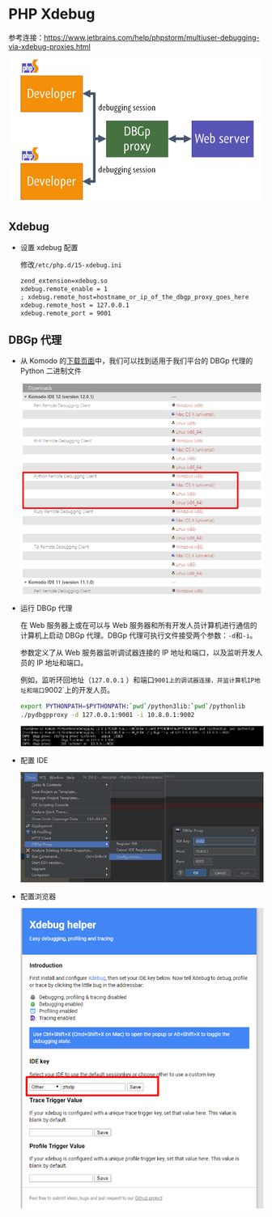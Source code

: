 # PHP Xdebug

参考连接：https://www.jetbrains.com/help/phpstorm/multiuser-debugging-via-xdebug-proxies.html

![DBGp proxy](../.gitbook/assets/schema-proxy.png)

## Xdebug

- 设置 xdebug 配置

  修改`/etc/php.d/15-xdebug.ini`

  ```properties
  zend_extension=xdebug.so
  xdebug.remote_enable = 1
  ; xdebug.remote_host=hostname_or_ip_of_the_dbgp_proxy_goes_here
  xdebug.remote_host = 127.0.0.1
  xdebug.remote_port = 9001
  ```

## DBGp 代理

- 从 Komodo 的[下载页面](http://code.activestate.com/komodo/remotedebugging/)中，我们可以找到适用于我们平台的 DBGp 代理的 Python 二进制文件

  ![image-20200516002006147](../.gitbook/assets/image-20200516002006147.png)

- 运行 DBGp 代理

  在 Web 服务器上或在可以与 Web 服务器和所有开发人员计算机进行通信的计算机上启动 DBGp 代理。DBGp 代理可执行文件接受两个参数：`-d`和`-i`。

  参数定义了从 Web 服务器监听调试器连接的 IP 地址和端口，以及监听开发人员的 IP 地址和端口。

  例如，监听环回地址（`127.0.0.1` ）和端口`9001上的调试器连接，并监计算机IP地址和端口`9002`上的开发人员。

  ```bash
  export PYTHONPATH=$PYTHONPATH:`pwd`/python3lib:`pwd`/pythonlib
  ./pydbgpproxy -d 127.0.0.1:9001 -i 10.8.0.1:9002
  ```

  ![image-20200516004018777](../.gitbook/assets/image-20200516004018777.png)

- 配置 IDE

  ![image-20200516013927850](../.gitbook/assets/image-20200516013927850.png)

- 配置浏览器

  ![image-20200516014040467](../.gitbook/assets/image-20200516014040467.png)

